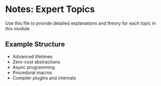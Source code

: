 # Notes: Expert Topics

Use this file to provide detailed explanations and theory for each topic in this module.

## Example Structure
- Advanced lifetimes
- Zero-cost abstractions
- Async programming
- Procedural macros
- Compiler plugins and internals